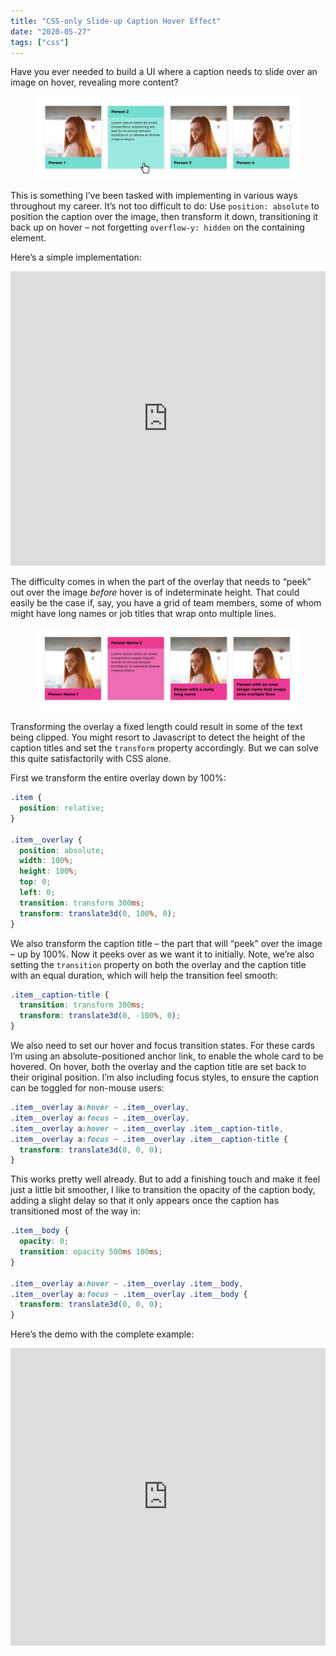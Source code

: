 ```yaml
---
title: "CSS-only Slide-up Caption Hover Effect"
date: "2020-05-27"
tags: ["css"]
---
```


Have you ever needed to build a UI where a caption needs to slide over an image on hover, revealing more content?

<figure>
  <img src="css-only-slide-up-caption-hover-effect-03.jpg" alt="A grid of 4 items, with content revealed on hover">
</figure>

This is something I’ve been tasked with implementing in various ways throughout my career. It’s not too difficult to do: Use `position: absolute` to position the caption over the image, then transform it down, transitioning it back up on hover – not forgetting `overflow-y: hidden` on the containing element.

Here’s a simple implementation:

<iframe height="471" style="width: 100%;" scrolling="no" title="Simple CSS caption hover" src="https://codepen.io/michellebarker/embed/jObooew?height=471&theme-id=dark&default-tab=result" frameborder="no" allowtransparency="true" allowfullscreen="true">
  See the Pen <a href='https://codepen.io/michellebarker/pen/jObooew'>Simple CSS caption hover</a> by Michelle Barker
  (<a href='https://codepen.io/michellebarker'>@michellebarker</a>) on <a href='https://codepen.io'>CodePen</a>.
</iframe>

The difficulty comes in when the part of the overlay that needs to “peek” out over the image _before_ hover is of indeterminate height. That could easily be the case if, say, you have a grid of team members, some of whom might have long names or job titles that wrap onto multiple lines.

<figure>
  <img src="css-only-slide-up-caption-hover-effect-01.jpg" alt="A grid of 4 items, with content revealed on hover">
</figure>

Transforming the overlay a fixed length could result in some of the text being clipped. You might resort to Javascript to detect the height of the caption titles and set the `transform` property accordingly. But we can solve this quite satisfactorily with CSS alone.

First we transform the entire overlay down by 100%:

```css
.item {
  position: relative;
}

.item__overlay {
  position: absolute;
  width: 100%;
  height: 100%;
  top: 0;
  left: 0;
  transition: transform 300ms;
  transform: translate3d(0, 100%, 0);
}
```

We also transform the caption title – the part that will “peek” over the image – up by 100%. Now it peeks over as we want it to initially. Note, we’re also setting the `transition` property on both the overlay and the caption title with an equal duration, which will help the transition feel smooth:

```css
.item__caption-title {
  transition: transform 300ms;
  transform: translate3d(0, -100%, 0);
}
```

We also need to set our hover and focus transition states. For these cards I’m using an absolute-positioned anchor link, to enable the whole card to be hovered. On hover, both the overlay and the caption title are set back to their original position. I’m also including focus styles, to ensure the caption can be toggled for non-mouse users:

```css
.item__overlay a:hover ~ .item__overlay,
.item__overlay a:focus ~ .item__overlay,
.item__overlay a:hover ~ .item__overlay .item__caption-title,
.item__overlay a:focus ~ .item__overlay .item__caption-title {
  transform: translate3d(0, 0, 0);
}
```

This works pretty well already. But to add a finishing touch and make it feel just a little bit smoother, I like to transition the opacity of the caption body, adding a slight delay so that it only appears once the caption has transitioned most of the way in:

```css
.item__body {
  opacity: 0;
  transition: opacity 500ms 100ms;
}

.item__overlay a:hover ~ .item__overlay .item__body,
.item__overlay a:focus ~ .item__overlay .item__body {
  transform: translate3d(0, 0, 0);
}
```

Here’s the demo with the complete example:

<iframe height="476" style="width: 100%;" scrolling="no" title="Slide up hover effect CSS-only" src="https://codepen.io/michellebarker/embed/pojmdLq?height=476&theme-id=dark&default-tab=result" frameborder="no" allowtransparency="true" allowfullscreen="true">
  See the Pen <a href='https://codepen.io/michellebarker/pen/pojmdLq'>Slide up hover effect CSS-only</a> by Michelle Barker
  (<a href='https://codepen.io/michellebarker'>@michellebarker</a>) on <a href='https://codepen.io'>CodePen</a>.
</iframe>
